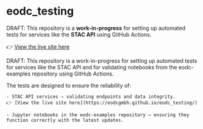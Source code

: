 # eodc_testing

DRAFT: This repository is a **work-in-progress** for setting up automated tests for services like the **STAC API** using GitHub Actions.

👉 [View the live site here](https://eodcgmbh.github.io/eodc_testing/)

DRAFT: This repository is a work-in-progress for setting up automated tests for services like the STAC API and for validating notebooks from the eodc-examples repository using GitHub Actions.

The tests are designed to ensure the reliability of:

    - STAC API services – validating endpoints and data integrity.
    👉 [View the live site here](https://eodcgmbh.github.io/eodc_testing/)

    - Jupyter notebooks in the eodc-examples repository – ensuring they function correctly with the latest updates.
